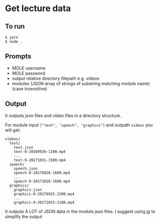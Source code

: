 # Get lecture data

## To run

```
$ yarn
$ node .
```

## Prompts
+ MOLE username
+ MOLE password
+ output relative directory filepath e.g. videos
+ modules (JSON array of strings of substring matching module name) (case insensitive)

## Output

It outputs json files and video files in a directory structure.

For module input `["text", "speech", "graphics"]` and outpath `videos` you will get:
```
videos/
  text/
    text.json
    text-0-20160926-1100.mp4
    ...
    text-9-20171031-1500.mp4
  speech/
    speech.json
    speech-0-20170926-1600.mp4
    ...
    speech-9-20171026-1600.mp4
  graphics/
    graphics.json
    graphics-0-20170925-1500.mp4
    ...
    graphics-9-20171023-1100.mp4
```
It outputs A LOT of JSON data in the module json files.
I suggest using [jq](https://stedolan.github.io/jq/) to simplify the output

